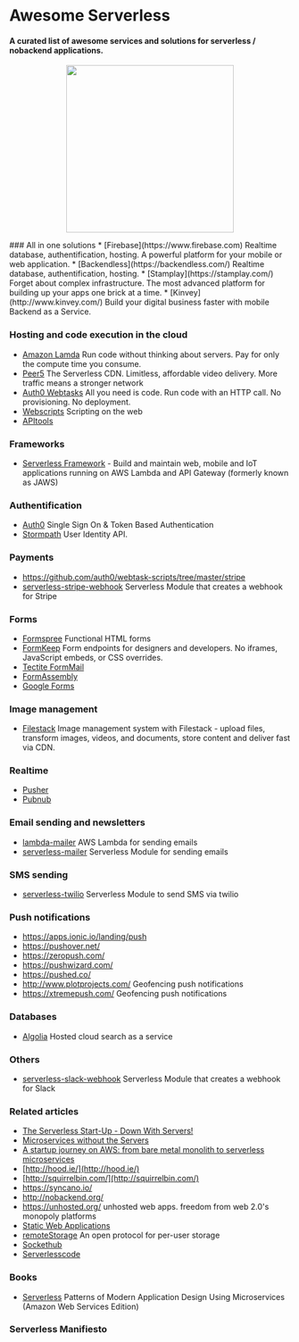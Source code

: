 # Awesome Serverless
#### A curated list of awesome services and solutions for serverless / nobackend applications.
<p style="text-align: center">
<img src="http://oi66.tinypic.com/jggm6f.jpg" height=300>
</p>
### All in one solutions
 * [Firebase](https://www.firebase.com) Realtime database, authentification, hosting. A powerful platform for your mobile or web application.
 * [Backendless](https://backendless.com/) Realtime database, authentification, hosting.
 * [Stamplay](https://stamplay.com/) Forget about complex infrastructure. The most advanced platform for building up your apps one brick at a time.
 * [Kinvey](http://www.kinvey.com/) Build your digital business faster with mobile Backend as a Service.

### Hosting and code execution in the cloud 
* [Amazon Lamda](https://aws.amazon.com/lambda/) Run code without thinking about servers. Pay for only the compute time you consume.
* [Peer5](https://www.peer5.com/) The Serverless CDN. Limitless, affordable video delivery. More traffic means a stronger network
* [Auth0 Webtasks](https://webtask.io/) All you need is code. Run code with an HTTP call. No provisioning. No deployment.
* [Webscripts](https://www.webscript.io/) Scripting on the web
* [APItools](https://www.apitools.com/)

### Frameworks
* [Serverless Framework](http://www.serverless.com) - Build and maintain web, mobile and IoT applications running on AWS Lambda and API Gateway (formerly known as JAWS)

### Authentification
* [Auth0](https://auth0.com/) Single Sign On & Token Based Authentication
* [Stormpath](https://stormpath.com/) User Identity API.

### Payments
* https://github.com/auth0/webtask-scripts/tree/master/stripe
* [serverless-stripe-webhook](https://github.com/eahefnawy/serverless-stripe-webhook) Serverless Module that creates a webhook for Stripe

### Forms
* [Formspree](https://formspree.io/) Functional HTML forms
* [FormKeep](https://formkeep.com/) Form endpoints for designers and developers. No iframes, JavaScript embeds, or CSS overrides.
* [Tectite FormMail](http://www.tectite.com/)
* [FormAssembly](http://www.formassembly.com/)
* [Google Forms](https://docs.google.com/forms/)

### Image management
* [Filestack](https://www.filestack.com/) Image management system with Filestack - upload files, transform images, videos, and documents, store content and deliver fast via CDN.

### Realtime
* [Pusher](https://pusher.com/)
* [Pubnub](https://www.pubnub.com/)

### Email sending and newsletters
* [lambda-mailer](https://github.com/eahefnawy/lambda-mailer) AWS Lambda for sending emails
* [serverless-mailer](https://github.com/eahefnawy/serverless-mailer) Serverless Module for sending emails


### SMS sending
  * [serverless-twilio](https://github.com/eahefnawy/serverless-twilio) Serverless Module to send SMS via twilio
  
### Push notifications
* https://apps.ionic.io/landing/push
* https://pushover.net/
* https://zeropush.com/
* https://pushwizard.com/
* https://pushed.co/
* http://www.plotprojects.com/ Geofencing push notifications
* https://xtremepush.com/ Geofencing push notifications


### Databases
* [Algolia](https://www.algolia.com/) Hosted cloud search as a service

### Others
* [serverless-slack-webhook](https://github.com/eahefnawy/serverless-slack-webhook) Serverless Module that creates a webhook for Slack

### Related articles
* [The Serverless Start-Up - Down With Servers!](http://highscalability.com/blog/2015/12/7/the-serverless-start-up-down-with-servers.html)
* [Microservices without the Servers](https://aws.amazon.com/blogs/compute/microservices-without-the-servers/)
* [A startup journey on AWS: from bare metal monolith to serverless microservices](https://medium.com/@benorama/a-startup-journey-on-aws-from-bare-metal-monolith-to-serverless-microservices-80231624fbd9)
* [http://hood.ie/](http://hood.ie/)
* [http://squirrelbin.com/](http://squirrelbin.com/)
* https://syncano.io/
* http://nobackend.org/
* https://unhosted.org/ unhosted web apps. freedom from web 2.0's monopoly platforms
* [Static Web Applications](https://staticapps.org/)
* [remoteStorage](https://remotestorage.io/) An open protocol for per-user storage
* [Sockethub](http://sockethub.org/) 
* [Serverlesscode](https://serverlesscode.com/) 

### Books
* [Serverless](https://leanpub.com/serverless) Patterns of Modern Application Design Using Microservices (Amazon Web Services Edition)

### Serverless Manifiesto
